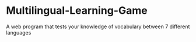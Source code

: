 # Multilingual-Learning-Game
A web program that tests your knowledge of vocabulary between 7 different languages 
